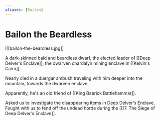 ```yaml
---
aliases: [Bailon]
---
```

# Bailon the Beardless

![[bailon-the-beardless.jpg]]

A dark-skinned bald and beardless dwarf, the elected leader of [[Deep Delver's Enclave]], the dwarven chardalyn mining enclave in [[Kelvin's Cairn]]. 

Nearly died in a duergar ambush traveling with him deeper into the mountain, towards the dwarven enclave.

Apparently, he's an old friend of [[King Baerick Battlehammar]].

Asked us to investigate the disappearing items in Deep Delver's Enclave. Fought with us to fend off the undead horde during the [[17. The Siege of Deep Delver's Enclave]].